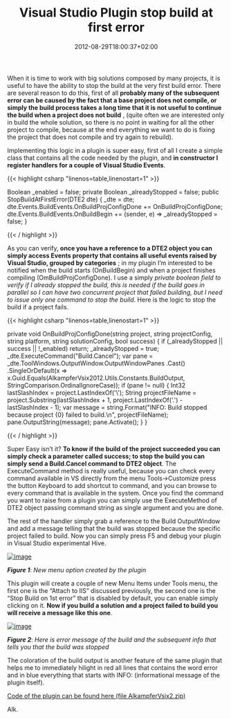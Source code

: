 ﻿---
title: "Visual Studio Plugin stop build at first error"
description: ""
date: 2012-08-29T18:00:37+02:00
draft: false
tags: [Plugin,Visual Studio]
categories: [Visual Studio]
---
When it is time to work with big solutions composed by many projects, it is useful to have the ability to stop the build at the very first build error. There are several reason to do this, first of all  **probably many of the subsequent error can be caused by the fact that a base project does not compile, or simply the build process takes a long time that it is not useful to continue the build when a project does not build** , (quite often we are interested only in build the whole solution, so there is no point in waiting for all the other project to compile, because at the end everything we want to do is fixing the project that does not compile and try again to rebuild).

Implementing this logic in a plugin is super easy, first of all I create a simple class that contains all the code needed by the plugin, and  **in constructor I register handlers for a couple of Visual Studio Events**.

{{< highlight csharp "linenos=table,linenostart=1" >}}


Boolean _enabled = false;
private Boolean _alreadyStopped = false;
public StopBuildAtFirstError(DTE2 dte)
{
    _dte = dte;
    dte.Events.BuildEvents.OnBuildProjConfigDone += OnBuildProjConfigDone;
    dte.Events.BuildEvents.OnBuildBegin += (sender, e) => _alreadyStopped = false;
}

{{< / highlight >}}

As you can verify,  **once you have a reference to a DTE2 object you can simply access Events property that contains all useful events raised by Visual Studio, grouped by categories** ; in my plugin I’m interested to be notified when the build starts (OnBuildBegin) and when a project finishes compiling (OmBuildProjConfigDone). I use a simply *private boolean field to verify if I already stopped the build, this is needed if the build goes in parallel so I can have two concurrent project that failed building, but I need to issue only one command to stop the build*. Here is the logic to stop the build if a project fails.

{{< highlight csharp "linenos=table,linenostart=1" >}}


private void OnBuildProjConfigDone(string project, string projectConfig, string platform, string solutionConfig, bool success)
{
    if (_alreadyStopped || success || !_enabled) return;
    _alreadyStopped = true;
    _dte.ExecuteCommand("Build.Cancel");
    var pane = _dte.ToolWindows.OutputWindow.OutputWindowPanes
                               .Cast<OutputWindowPane>()
                               .SingleOrDefault(x => x.Guid.Equals(AlkampferVsix2012.Utils.Constants.BuildOutput, StringComparison.OrdinalIgnoreCase));
    if (pane != null)
    {
        Int32 lastSlashIndex = project.LastIndexOf('\\');
        String projectFileName = project.Substring(lastSlashIndex + 1, project.LastIndexOf('.') - lastSlashIndex - 1);
        var message = string.Format("INFO: Build stopped because project {0} failed to build.\n", projectFileName);
        pane.OutputString(message);
        pane.Activate();
    }
}

{{< / highlight >}}

Super Easy isn’t it?  **To know if the build of the project succeeded you can simply check a parameter called success; to stop the build you can simply send a Build.Cancel command to DTE2 object**. The ExecuteCommand method is really useful, because you can check every command available in VS directly from the menu Tools-&gt;Customize press the button Keyboard to add shortcut to command, and you can browse to every command that is available in the system. Once you find the command you want to raise from a plugin you can simply use the ExecuteMethod of DTE2 object passing command string as single argument and you are done.

The rest of the handler simply grab a reference to the Build OutputWindow and add a message telling that the build was stopped because the specific project failed to build. Now you can simply press F5 and debug your plugin in Visual Studio experimental Hive.

[![image](http://www.codewrecks.com/blog/wp-content/uploads/2012/08/image_thumb7.png "image")](http://www.codewrecks.com/blog/wp-content/uploads/2012/08/image7.png)

 ***Figure 1***: *New menu option created by the plugin*

This plugin will create a couple of new Menu Items under Tools menu, the first one is the “Attach to IIS” discussed previously, the second one is the “Stop Build on 1st error” that is disabled by default, you can enable simply clicking on it.  **Now if you build a solution and a project failed to build you will receive a message like this one**.

[![image](http://www.codewrecks.com/blog/wp-content/uploads/2012/08/image_thumb8.png "image")](http://www.codewrecks.com/blog/wp-content/uploads/2012/08/image8.png)

 ***Figure 2***: *Here is error message of the build and the subsequent info that tells you that the build was stopped*

The coloration of the build output is another feature of the same plugin that helps me to immediately hilight in red all lines that contains the word error and in blue everything that starts with INFO: (informational message of the plugin itself).

[Code of the plugin can be found here (file AlkampferVsix2.zip)](http://sdrv.ms/PPJQCL)

Alk.
